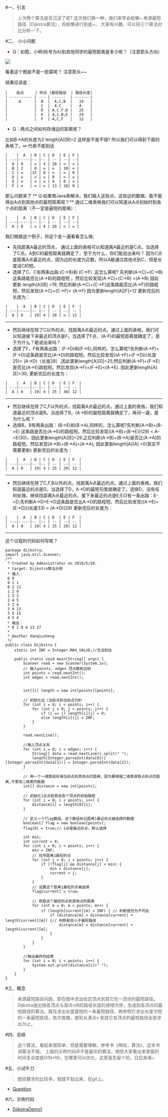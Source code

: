#一、引言
> 上次两个算法是否沉淀了呢? 这次我们换一种，我们来学会偷懒~
> 单源最短路径（Dijkstra算法），将偷懒进行到底~。
> 大家有兴趣，可以将三个算法对比分析一下。

#二、 小小问题
* Q：如图，小明(标号为A)到其他同学的最短距离是多少呢？（注意箭头方向）  

![](../img/路径.png)

看着这个图是不是一脸蒙呢？ 注意箭头~~


结果应该是：
````    
|    始点     | 终点 |最短路径  | 路径长度|
| ---------- | --- | ------  | -------|
|     A      |  B  |  A,C,B  |   19   |
|            |  C  |  A.C    |   4    |
|            |  D  | A.C.F.D |   25   |
|            |  E  | A,C,B,E |   29   |
|            |  F  | A,C,F   |   12   |
````

* Q：两点之间如何存储边的距离呢？ 

比如B->A的长度为2 length[A][B]=2 这样是不是不错? 所以我们可以得到下面的表格了。∞ 代表不能到达
````
|    |  A  | B | C | D  | E | F | 
| ---|-----|-- |-- | -- | --| --|
|  A | 0   | ∞ | 4 | 28 | ∞ | ∞ | 
|  B | 2   | 0 | ∞ | ∞  | 10| ∞ |
|  C | ∞   |15 | 0 | ∞  | ∞ | 8 |
|  D | ∞   | ∞ | ∞ | 0  | ∞ | ∞ |
|  E | ∞   | ∞ | ∞ | 4  | 0 | ∞ |
|  F | ∞   | ∞ | ∞ | 13 | 18| 0 |
````

那么问题来了.** Q:如果用Java来解决，我们输入这些点，这些边的数据，能不能得出A点到其他点的最短距离呢？**
通过二维表格我们可以知道从A点初始时到各个点的距离（不一定是最短的距离）：
````
|    |  A  | B | C | D  | E | F | 
| ---|-----|-- |-- | -- | --| --|
|  A | 0   | ∞ | 4 | 28 | ∞ | ∞ | 
````
我们根据这个例子，将这个走一遍看看怎么做;
- 先找距离A最近的顶点， 通过上面的表格可以知道离A最近的是C点。当选择了C点。A到C的最短距离就确定了，至于为什么，你们能说出来吗？ 因为C点是距离A点最近的点，因为边的长度为正数，所以A能通过其他点到C，但是长度没C的短。
- 选择了C，C有两条出路:(C->B)和 (C->F) .这怎么算呢? 先判断(A->C)+(C->B)这条路能否比(A->B)的路程短 。然后比较发现(A->C)+(C->B) <(A->B) 因此更新 length[A][B] =19;  然后判断(A->C)+(C->F)这条路能否比(A->F)的路程短。然后发现(A->C)+(C->F)< (A->F) 因为更新length[A][F]=12
更新完后的长度为：
````
|    |  A  | B | C | D  | E | F  | 
| ---|-----|-- |-- | -- | --| -- |
|  A | 0   | 19| 4 | 28 | ∞ | 12 | 
````
----------
- 然后继续在除了C以外的点，找距离A点最近的点。通过上面的表格，我们可以知道接下来最近的顶点是F。当选择了F点，(A-F)的最短距离就确定了，至于为什么？能说出来吗？
- 选择了F，F有两条出路：(F->D)和(F->E),同样的，怎么算呢?先判断(A->F)+(F->D)这条路是否比(A->D)的路程短。然后比较发现((A->F)+(F->D))(长度25)< (A->D)（长度28）,因此更新length[A][D]=25;然后判断(A->F)+(F->E)是否比(A->E)路程短。然后发现(A->F)+(F->E)<(A->E). 因此更新length[A][E]=30;
更新完后的长度为：
````
|    |  A  | B | C | D  | E | F  | 
| ---|-----|-- |-- | -- | --| -- |
|  A | 0   | 19| 4 | 25 | 30| 12 | 
````
----------
- 然后继续在除了C,F以外的点，找距离A点最近的点。通过上面的表格，我们知道最近的顶点是B。当选择了B，(A->B)的最短距离就确定了，再问一遍，是为什么呢？
- 选择B，B有两条出路：(B->E)和(B->A),同样的，怎么算呢?先判断(A->B)+(B->E) 这条路是否比(A->E)的路程短。然后比较发现((A->B)+(B->E))(29) < A->E(30)，因此更新length[A][E]=29.之后判断(A->B)+(B->A)是否比(A->A)的路程短。然后发现(A->B)+(B->A)>(A->A); 因此更新length[A][A] =0(其实不需要更新)
更新完后的长度为：
````
|    |  A  | B | C | D  | E | F  | 
| ---|-----|-- |-- | -- | --| -- |
|  A | 0   | 19| 4 | 25 | 29| 12 |
````
--------------
- 然后继续在除了C,F,B以外的点，找距离A点最近的点。通过上面的表格，我们知道最近的点是D。当选择了D，A->D的最短句里就确定了。选择D，没有任何处理。继续找距离A点最近的点，接下来最近的点是E;E只有一条出路：E->D;先判断A->D+E->D这条路是否比A->D的路程短。然后比较发现((A->E)+(E->D))(长度33) > (A->D)(29)
更新完后的长度为：

```
|    |  A  | B | C | D  | E | F  | 
| ---|-----|-- |-- | -- | --| -- |
|  A | 0   | 19| 4 | 25 | 29| 12 | 
```
--------------

这个过程的代码如何写呢？
````
package dijkstra;
import java.util.Scanner;
/**
 * Created by Administrator on 2018/5/20.
 * target: Dijkstra算法示例
 * 输入：
 6 9
 0 1 1
 0 2 12
 1 2 9
 1 3 3
 2 4 5
 3 2 4
 3 4 13
 3 5 15
 4 5 4
 * 输出：
 * 0 1 8 4 13 17
 *
 * @author danqiusheng
 */
public class Dijkstra {
    static int INF = Integer.MAX_VALUE;//无法到达

    public static void main(String[] args) {
        Scanner read = new Scanner(System.in);
        // 输入points, edges 顶点数和边树
        int points = read.nextInt();
        int edges = read.nextInt();


        int[][] length = new int[points][points];

        // 初始化边（当前点到当前点为0）
        for (int i = 0; i < points; i++) {
            for (int j = 0; j < points; j++) {
                if (i == j) length[i][j] = 0;
                else length[i][j] = INF;
            }
        }

        read.nextLine();

        //输入顶点关系
        for (int i = 0; i < edges; i++) {
            String[] data = read.nextLine().split(" ");
            length[Integer.parseInt(data[0])][Integer.parseInt(data[1])] = Integer.parseInt(data[2]);
        }

        // 用一个一维数组存储当前点到其他点的距离，因为要根据二维表获取点到点的距离,不更改二维表的数据
        int[] distance = new int[points];

        // 初始化1点点到其余各个顶点的初始路程
        for (int i = 0; i < points; i++) {
            distance[i] = length[0][i];
        }

        // 定义一个flag数组。这个数组标记距离1最近的点被选择的数据
        boolean[] flag = new boolean[points];
        flag[0] = true;// 1点是最近的点，默认选择

        int min;
        int current = 0;
        for (int i = 0; i < points; i++) {
            min = INF;
            // 找寻距离1最短的点
            for (int j = 0; j < points; j++) {
                if (!flag[j] && distance[j] < min) {
                    min = distance[j];
                    current = j;
                }
            }
            // 设置这个距离1最短的点被选择
            flag[current] = true;

            // 获取这个最短的点到其他点的距离
            for (int m = 0; m < points; m++) {
                if (length[current][m] < INF) { // 判断是否为不可达
                    if (distance[m] > distance[current] + length[current][m]) {// 判断是否小于最短路径
                        distance[m] = distance[current] + length[current][m];
                    }
                }
            }
        }

        //输出最终的结果
        for (int i = 0; i < points; i++) {
            System.out.print(distance[i]+" ");
        }
    }
}

````

#三、概念
 >单源最短路径问题，即在图中求出给定顶点到其它任一顶点的最短路径。 Dijkstra提出按各顶点与源点v间的路径长度的递增次序，生成到各顶点的最短路径的算法。既先求出长度最短的一条最短路径，再参照它求出长度次短的一条最短路径，依次类推，直到从源点v 到其它各顶点的最短路径全部求出为止。


#四、总结
> 这个算法，看起来很简单，但是需要理解。参考书《啊哈，算法》，这本书讲算法不错。
> 上面的示例代码并不是最优的算法，相信大家看出来里面的时间复杂度是O(N*N)，在哪里可以优化，这里我先留个坑，日后来填~


#五、小试牛刀
> 题目要求的比较多，我就不贴出来，在git上。

- [Question](https://github.com/danqiusheng/algorithm_practice/blob/master/src/dijkstra/Question1.md)


#六、示例代码
- [DijkstraDemo1](https://github.com/danqiusheng/algorithm_practice/blob/master/src/dijkstra/DijkstraDemo1.java)